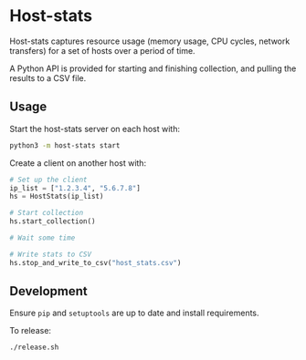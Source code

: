 # Host-stats

Host-stats captures resource usage (memory usage, CPU cycles, network transfers)
for a set of hosts over a period of time.

A Python API is provided for starting and finishing collection, and pulling the
results to a CSV file.

## Usage

Start the host-stats server on each host with:

```bash
python3 -m host-stats start
```

Create a client on another host with:

```python
# Set up the client
ip_list = ["1.2.3.4", "5.6.7.8"]
hs = HostStats(ip_list)

# Start collection
hs.start_collection()

# Wait some time

# Write stats to CSV
hs.stop_and_write_to_csv("host_stats.csv")
```

## Development

Ensure `pip` and `setuptools` are up to date and install requirements.

To release:

```bash
./release.sh
```
